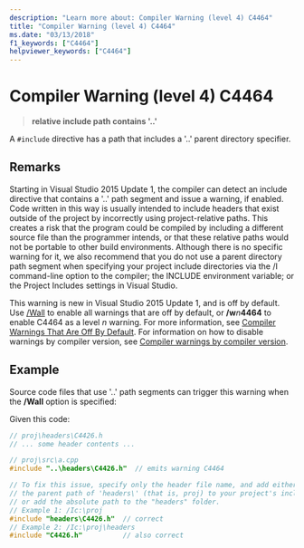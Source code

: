 ```yaml
---
description: "Learn more about: Compiler Warning (level 4) C4464"
title: "Compiler Warning (level 4) C4464"
ms.date: "03/13/2018"
f1_keywords: ["C4464"]
helpviewer_keywords: ["C4464"]
---
```

# Compiler Warning (level 4) C4464

> **relative include path contains '..'**

A `#include` directive has a path that includes a '..' parent directory specifier.

## Remarks

Starting in Visual Studio 2015 Update 1, the compiler can detect an include directive that contains a '..' path segment and issue a warning, if enabled. Code written in this way is usually intended to include headers that exist outside of the project by incorrectly using project-relative paths. This creates a risk that the program could be compiled by including a different source file than the programmer intends, or that these relative paths would not be portable to other build environments. Although there is no specific warning for it, we also recommend that you do not use a parent directory path segment when specifying your project include directories via the /I command-line option to the compiler; the INCLUDE environment variable; or the Project Includes settings in Visual Studio. 

This warning is new in Visual Studio 2015 Update 1, and is off by default. Use [/Wall](../../build/reference/compiler-option-warning-level.md) to enable all warnings that are off by default, or __/w__*n*__4464__ to enable C4464 as a level *n* warning. For more information, see [Compiler Warnings That Are Off By Default](../../preprocessor/compiler-warnings-that-are-off-by-default.md). For information on how to disable warnings by compiler version, see [Compiler warnings by compiler version](compiler-warnings-by-compiler-version.md).

## Example

Source code files that use '..' path segments can trigger this warning when the **/Wall** option is specified:

Given this code:
```cpp
// proj\headers\C4426.h
// ... some header contents ... 
```
```cpp
// proj\src\a.cpp
#include "..\headers\C4426.h"  // emits warning C4464

// To fix this issue, specify only the header file name, and add either
// the parent path of 'headers\' (that is, proj) to your project's include directories,
// or add the absolute path to the "headers" folder.
// Example 1: /Ic:\proj
#include "headers\C4426.h"  // correct
// Example 2: /Ic:\proj\headers
#include "C4426.h"          // also correct
```
